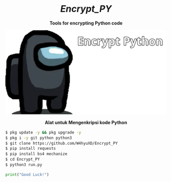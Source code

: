 <h1 align="center"><b><i>Encrypt_PY</i></b></h1>
<p align="center"><b>Tools for encrypting Python code</b></p>

<img src="Img/Enc.png"></img>

<p align="center"><b>Alat untuk Mengenkripsi kode Python</b></p>

```bash
$ pkg update -y && pkg upgrade -y
$ pkg i -y git python python3
$ git clone https://github.com/W4hyuXD/Encrypt_PY
$ pip install requests
$ pip install bs4 mechanize
$ cd Encrypt_PY
$ python3 run.py

```

```python
print("Good Luck!")
